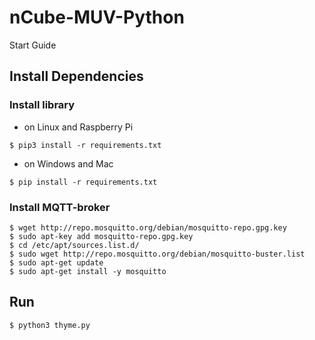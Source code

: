 # nCube-MUV-Python
Start Guide

## Install Dependencies
### Install library 
- on Linux and Raspberry Pi
```
$ pip3 install -r requirements.txt
```

- on Windows and Mac
```
$ pip install -r requirements.txt
```

### Install MQTT-broker
```
$ wget http://repo.mosquitto.org/debian/mosquitto-repo.gpg.key
$ sudo apt-key add mosquitto-repo.gpg.key
$ cd /etc/apt/sources.list.d/
$ sudo wget http://repo.mosquitto.org/debian/mosquitto-buster.list 
$ sudo apt-get update
$ sudo apt-get install -y mosquitto
```

## Run
```
$ python3 thyme.py
```